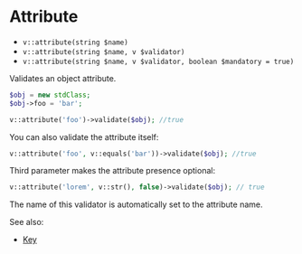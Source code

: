 # Attribute

- `v::attribute(string $name)`
- `v::attribute(string $name, v $validator)`
- `v::attribute(string $name, v $validator, boolean $mandatory = true)`

Validates an object attribute.

```php
$obj = new stdClass;
$obj->foo = 'bar';

v::attribute('foo')->validate($obj); //true
```

You can also validate the attribute itself:

```php
v::attribute('foo', v::equals('bar'))->validate($obj); //true
```

Third parameter makes the attribute presence optional:

```php
v::attribute('lorem', v::str(), false)->validate($obj); // true
```

The name of this validator is automatically set to the attribute name.

See also:

  * [Key](Key.md)
